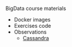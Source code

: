 BigData course materials 

- Docker images
- Exercises code
- Observations
  - [Cassandra](observations/1-cassandra.md)
